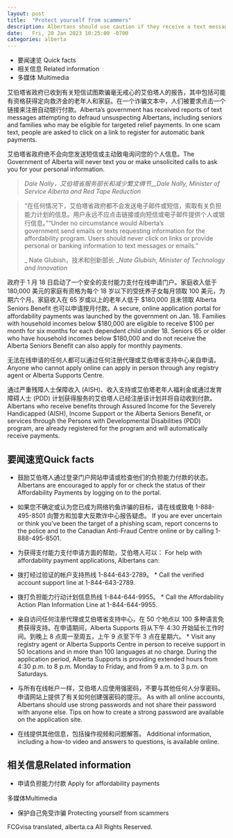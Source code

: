 ```yaml
---
layout: post
title:  "Protect yourself from scammers"
description: Albertans should use caution if they receive a text message claiming to be from government about affordability payments.
date:   Fri, 20 Jan 2023 10:25:00 -0700
categories: alberta
---
```


*   要闻速览  Quick facts
*   相关信息  Related information
* 多媒体  Multimedia

艾伯塔省政府已收到有关短信试图欺骗毫无戒心的艾伯塔人的报告，其中包括可能有资格获得定向救济金的老年人和家庭。在一个诈骗文本中，人们被要求点击一个链接来注册自动银行付款。Alberta’s government has received reports of text messages attempting to defraud unsuspecting Albertans, including seniors and families who may be eligible for targeted relief payments. In one scam text, people are asked to click on a link to register for automatic bank payments.

艾伯塔省政府绝不会向您发送短信或主动致电询问您的个人信息。The Government of Alberta will never text you or make unsolicited calls to ask you for your personal information.

>
> _Dale Nally，艾伯塔省服务部长和减少繁文缛节__Dale Nally, Minister of Service Alberta and Red Tape Reduction_

> “在任何情况下，艾伯塔省政府都不会发送电子邮件或短信，索取有关负担能力计划的信息。用户永远不应点击链接或向短信或电子邮件提供个人或银行信息。”“Under no circumstance would Alberta’s government send emails or texts requesting information for the affordability program. Users should never click on links or provide personal or banking information to text messages or emails.”
>
> _ Nate Glubish，技术和创新部长 __Nate Glubish, Minister of Technology and Innovation_

政府于 1 月 18 日启动了一个安全的支付能力支付在线申请门户。家庭收入低于 180,000 美元的家庭有资格为每个 18 岁以下的受抚养子女每月领取 100 美元，为期六个月。家庭收入在 65 岁或以上的老年人低于 $180,000 且未领取 Alberta Seniors Benefit 也可以申请按月付款。A secure, online application portal for affordability payments was launched by the government on Jan. 18. Families with household incomes below $180,000 are eligible to receive $100 per month for six months for each dependent child under 18. Seniors 65 or older who have household incomes below $180,000 and do not receive the Alberta Seniors Benefit can also apply for monthly payments.

无法在线申请的任何人都可以通过任何注册代理或艾伯塔省支持中心亲自申请。Anyone who cannot apply online can apply in person through any registry agent or Alberta Supports Centre.

通过严重残障人士保障收入 (AISH)、收入支持或艾伯塔老年人福利金或通过发育障碍人士 (PDD) 计划获得服务的艾伯塔人已经注册该计划并将自动收到付款。Albertans who receive benefits through Assured Income for the Severely Handicapped (AISH), Income Support or the Alberta Seniors Benefit, or services through the Persons with Developmental Disabilities (PDD) program, are already registered for the program and will automatically receive payments.

## 要闻速览Quick facts

* 鼓励艾伯塔人通过登录门户网站申请或检查他们的负担能力付款的状态。  Albertans are encouraged to apply for or check the status of their Affordability Payments by logging on to the portal.

* 如果您不确定或认为您已成为网络钓鱼诈骗的目标，请在线或致电 1-888-495-8501 向警方和加拿大反欺诈中心报告疑虑。  If you are ever uncertain or think you’ve been the target of a phishing scam, report concerns to the police and to the Canadian Anti-Fraud Centre online or by calling 1-888-495-8501.

* 为获得支付能力支付申请方面的帮助，艾伯塔人可以：  For help with affordability payment applications, Albertans can:

* 拨打经过验证的帐户支持热线 1-844-643-2789。    *   Call the verified account support line at 1-844-643-2789.

* 拨打负担能力行动计划信息热线 1-844-644-9955。    *   Call the Affordability Action Plan Information Line at 1-844-644-9955.

* 亲自访问任何注册代理或艾伯塔省支持中心，在 50 个地点以 100 多种语言免费获得支持。在申请期间，Alberta Supports 将从下午 4:30 开始延长工作时间。到晚上 8 点周一至周五，上午 9 点至下午 3 点在星期六。    *   Visit any registry agent or Alberta Supports Centre in person to receive support in 50 locations and in more than 100 languages at no charge. During the application period, Alberta Supports is providing extended hours from 4:30 p.m. to 8 p.m. Monday to Friday, and from 9 a.m. to 3 p.m. on Saturdays.

* 与所有在线帐户一样，艾伯塔人应使用强密码，不要与其他任何人分享密码。申请网站上提供了有关如何创建强密码的提示。  As with all online accounts, Albertans should use strong passwords and not share their password with anyone else. Tips on how to create a strong password are available on the application site.

* 在线提供其他信息，包括操作视频和问题解答。  Additional information, including a how-to video and answers to questions, is available online.

## 相关信息Related information

* 申请负担能力付款  Apply for affordability payments

多媒体Multimedia

* 保护自己免受诈骗  Protecting yourself from scammers

FCGvisa translated, alberta.ca All Rights Reserved.
